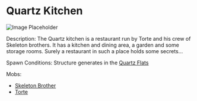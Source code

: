 # Quartz Kitchen

![Image Placeholder](https://static.miraheze.org/stardustlabswiki/d/d6/Quartz\_kitchen.png)

Description: The Quartz kitchen is a restaurant run by Torte and his crew of Skeleton brothers. It has a kitchen and dining area, a garden and some storage rooms. Surely a restaurant in such a place holds some secrets...

Spawn Conditions: Structure generates in the [Quartz Flats](https://officiallysp.net/pokeywiki/Nether\_Biomes/quartzflats.html)

Mobs:

* [Skeleton Brother](../../docs/Nether\_Structures/skeletonbrother/)
* [Torte](../../docs/Nether\_Structures/torte/)
